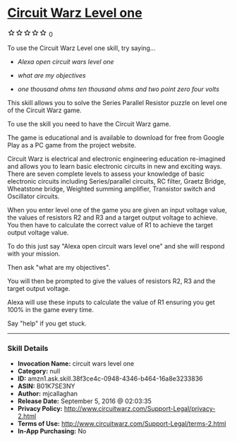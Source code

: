 # [Circuit Warz Level one](http://alexa.amazon.com/#skills/amzn1.ask.skill.38f3ce4c-0948-4346-b464-16a8e3233836)
![0 stars](../../images/ic_star_border_black_18dp_1x.png)![0 stars](../../images/ic_star_border_black_18dp_1x.png)![0 stars](../../images/ic_star_border_black_18dp_1x.png)![0 stars](../../images/ic_star_border_black_18dp_1x.png)![0 stars](../../images/ic_star_border_black_18dp_1x.png) 0

To use the Circuit Warz Level one skill, try saying...

* *Alexa open circuit wars level one*

* *what are my objectives*

* *one thousand ohms ten thousand ohms and two point zero four volts*

This skill allows you to solve the Series Parallel Resistor puzzle on level one of the Circuit Warz game. 

To use the skill you need to have the Circuit Warz game.

The game is educational and is available to download for free from Google Play as a PC game from the project website. 

Circuit Warz is electrical and electronic engineering education re-imagined and allows you to learn basic electronic circuits in new and exciting ways. There are seven complete levels to assess your knowledge of basic electronic circuits including Series/parallel circuits, RC filter, Graetz Bridge, Wheatstone bridge, Weighted summing amplifier, Transistor switch and Oscillator circuits.

When you enter level one of the game you are given an input voltage value, the values of resistors R2 and R3 and a target output voltage to achieve. You then have to calculate the correct value of R1 to achieve the target output voltage value.    

To do this just say "Alexa open circuit wars level one" and she will respond with your mission. 

Then ask "what are my objectives". 

You will then be prompted to give the values of resistors R2, R3 and the target output voltage. 

Alexa will use these inputs to calculate the value of R1 ensuring you get 100% in the game every time.   

Say "help" if you get stuck.

***

### Skill Details

* **Invocation Name:** circuit wars level one
* **Category:** null
* **ID:** amzn1.ask.skill.38f3ce4c-0948-4346-b464-16a8e3233836
* **ASIN:** B01K7SE3NY
* **Author:** mjcallaghan
* **Release Date:** September 5, 2016 @ 02:03:35
* **Privacy Policy:** http://www.circuitwarz.com/Support-Legal/privacy-2.html
* **Terms of Use:** http://www.circuitwarz.com/Support-Legal/terms-2.html
* **In-App Purchasing:** No
